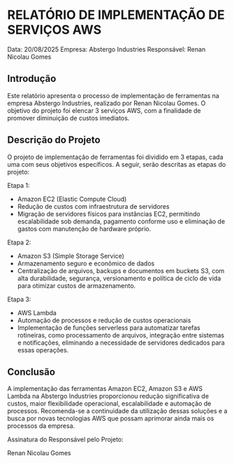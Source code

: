 # RELATÓRIO DE IMPLEMENTAÇÃO DE SERVIÇOS AWS

Data: 20/08/2025
Empresa: Abstergo Industries
Responsável: Renan Nicolau Gomes

## Introdução
Este relatório apresenta o processo de implementação de ferramentas na empresa Abstergo Industries, realizado por Renan Nicolau Gomes. O objetivo do projeto foi elencar 3 serviços AWS, com a finalidade de promover diminuição de custos imediatos.

## Descrição do Projeto
O projeto de implementação de ferramentas foi dividido em 3 etapas, cada uma com seus objetivos específicos. A seguir, serão descritas as etapas do projeto:

Etapa 1:
- Amazon EC2 (Elastic Compute Cloud)
- Redução de custos com infraestrutura de servidores
- Migração de servidores físicos para instâncias EC2, permitindo escalabilidade sob demanda, pagamento conforme uso e eliminação de gastos com manutenção de hardware próprio.

Etapa 2:
- Amazon S3 (Simple Storage Service)
- Armazenamento seguro e econômico de dados
- Centralização de arquivos, backups e documentos em buckets S3, com alta durabilidade, segurança, versionamento e política de ciclo de vida para otimizar custos de armazenamento.

Etapa 3:
- AWS Lambda
- Automação de processos e redução de custos operacionais
- Implementação de funções serverless para automatizar tarefas rotineiras, como processamento de arquivos, integração entre sistemas e notificações, eliminando a necessidade de servidores dedicados para essas operações.

## Conclusão
A implementação das ferramentas Amazon EC2, Amazon S3 e AWS Lambda na Abstergo Industries proporcionou redução significativa de custos, maior flexibilidade operacional, escalabilidade e automação de processos. Recomenda-se a continuidade da utilização dessas soluções e a busca por novas tecnologias AWS que possam aprimorar ainda mais os processos da empresa.

Assinatura do Responsável pelo Projeto:

Renan Nicolau Gomes